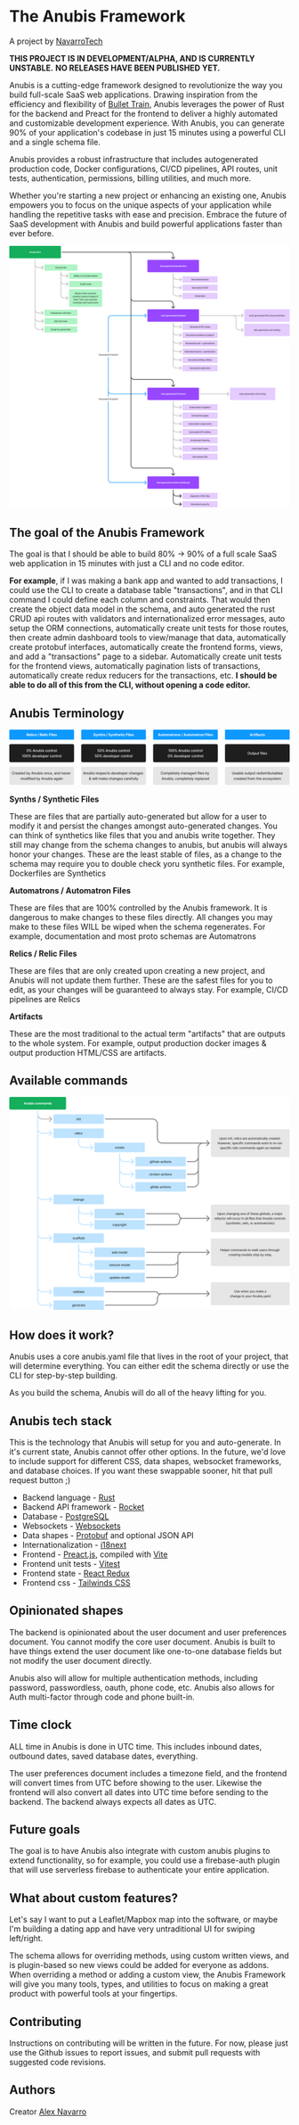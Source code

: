 # The Anubis Framework
A project by [NavarroTech](https://www.navarrotech.net/)

**THIS PROJECT IS IN DEVELOPMENT/ALPHA, AND IS CURRENTLY UNSTABLE.**
**NO RELEASES HAVE BEEN PUBLISHED YET.**

Anubis is a cutting-edge framework designed to revolutionize the way you build full-scale SaaS web applications. Drawing inspiration from the efficiency and flexibility of [Bullet Train](https://bullettrain.co/), Anubis leverages the power of Rust for the backend and Preact for the frontend to deliver a highly automated and customizable development experience. With Anubis, you can generate 90% of your application's codebase in just 15 minutes using a powerful CLI and a single schema file.

Anubis provides a robust infrastructure that includes autogenerated production code, Docker configurations, CI/CD pipelines, API routes, unit tests, authentication, permissions, billing utilities, and much more.

Whether you're starting a new project or enhancing an existing one, Anubis empowers you to focus on the unique aspects of your application while handling the repetitive tasks with ease and precision. Embrace the future of SaaS development with Anubis and build powerful applications faster than ever before.

![The Anubis Framework](documentation/images/overview.png "The Anubis Framework")

## The goal of the Anubis Framework
The goal is that I should be able to build 80% -> 90% of a full scale SaaS web application in 15 minutes with just a CLI and no code editor.

**For example**, if I was making a bank app and wanted to add transactions, I could use the CLI to create a database table "transactions", and in that CLI command I could define each column and constraints. That would then create the object data model in the schema, and auto generated the rust CRUD api routes with validators and internationalized error messages, auto setup the ORM connections, automatically create unit tests for those routes, then create admin dashboard tools to view/manage that data, automatically create protobuf interfaces, automatically create the frontend forms, views, and add a "transactions" page to a sidebar. Automatically create unit tests for the frontend views, automatically pagination lists of transactions, automatically create redux reducers for the transactions, etc. **I should be able to do all of this from the CLI, without opening a code editor.**

## Anubis Terminology
![Anubis terminology](documentation/images/terminology.png "Anubis terminology, synths, synthetic files, automatrons, automatron files, relics, relic files, artifacts")

**Synths / Synthetic Files**

  These are files that are partially auto-generated but allow for a user to modify it and persist the changes amongst auto-generated changes.
  You can think of synthetics like files that you and anubis write together. They still may change from the schema changes to anubis, but anubis will always honor your changes.
  These are the least stable of files, as a change to the schema may require you to double check yoru synthetic files.
  For example, Dockerfiles are Synthetics

**Automatrons / Automatron Files**

  These are files that are 100% controlled by the Anubis framework. It is dangerous to make changes to these files directly.
  All changes you may make to these files WILL be wiped when the schema regenerates.
  For example, documentation and most proto schemas are Automatrons

**Relics / Relic Files**

  These are files that are only created upon creating a new project, and Anubis will not update them further.
  These are the safest files for you to edit, as your changes will be guaranteed to always stay.
  For example, CI/CD pipelines are Relics

**Artifacts**

  These are the most traditional to the actual term "artifacts" that are outputs to the whole system.
  For example, output production docker images & output production HTML/CSS are artifacts.

## Available commands
![Anubis commands](documentation/images/commands.png "Anubis commands")

## How does it work?
Anubis uses a core anubis.yaml file that lives in the root of your project, that will determine everything. You can either edit the schema directly or use the CLI for step-by-step building.

As you build the schema, Anubis will do all of the heavy lifting for you.

## Anubis tech stack
This is the technology that Anubis will setup for you and auto-generate.
In it's current state, Anubis cannot offer other options. 
In the future, we'd love to include support for different CSS, data shapes, websocket frameworks, and database choices.
If you want these swappable sooner, hit that pull request button ;)

* Backend language - [Rust](https://www.rust-lang.org/)
* Backend API framework - [Rocket](https://rocket.rs/)
* Database - [PostgreSQL](https://www.postgresql.org/)
* Websockets - [Websockets](https://developer.mozilla.org/en-US/docs/Web/API/WebSockets_API)
* Data shapes - [Protobuf]() and optional JSON API
* Internationalization - [i18next](https://www.i18next.com/)
* Frontend - [Preact.js](https://preactjs.com/), compiled with [Vite](https://vitejs.dev/)
* Frontend unit tests - [Vitest](https://vitest.dev/)
* Frontend state - [React Redux](https://redux.js.org/)
* Frontend css - [Tailwinds CSS](https://tailwindcss.com/)

## Opinionated shapes
The backend is opinionated about the user document and user preferences document. You cannot modify the core user document. Anubis is built to have things extend the user document like one-to-one database fields but not modify the user document directly.

Anubis also will allow for multiple authentication methods, including password, passwordless, oauth, phone code, etc. Anubis also allows for Auth multi-factor through code and phone built-in.

## Time clock
ALL time in Anubis is done in UTC time. This includes inbound dates, outbound dates, saved database dates, everything. 

The user preferences document includes a timezone field, and the frontend will convert times from UTC before showing to the user. Likewise the frontend will also convert all dates into UTC time before sending to the backend. The backend always expects all dates as UTC.

## Future goals
The goal is to have Anubis also integrate with custom anubis plugins to extend functionality, so for example, you could use a firebase-auth plugin that will use serverless firebase to authenticate your entire application.

## What about custom features?
Let's say I want to put a Leaflet/Mapbox map into the software, or maybe I'm building a dating app and have very untraditional UI for swiping left/right. 

The schema allows for overriding methods, using custom written views, and is plugin-based so new views could be added for everyone as addons. When overriding a method or adding a custom view, the Anubis Framework will give you many tools, types, and utilities to focus on making a great product with powerful tools at your fingertips.

## Contributing
Instructions on contributing will be written in the future. For now, please just use the Github issues to report issues, and submit pull requests with suggested code revisions.

## Authors
Creator [Alex Navarro](https://github.com/navarrotech/)
